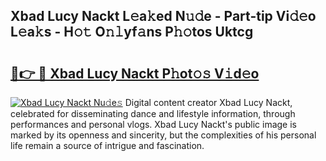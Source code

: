 ## Xbad Lucy Nackt L𝚎a𝚔ed N𝚞𝚍e - Part-tip Vi𝚍𝚎o L𝚎a𝚔s - H𝚘𝚝 O𝚗𝚕yf𝚊ns P𝚑𝚘tos Uktcg

# <h2><a href="http://kf3wyc.oniu.top/?m=Xbad+Lucy+Nackt">🔗👉 🔴 Xbad Lucy Nackt P𝚑ot𝚘𝚜 V𝚒d𝚎o</a></h2>

[![Xbad Lucy Nackt Nu𝚍e𝚜](https://i.imgur.com/0qMVB7G.gif)](http://kf3wyc.oniu.top/?m=Xbad+Lucy+Nackt)
Digital content creator Xbad Lucy Nackt, celebrated for disseminating dance and lifestyle information, through performances and personal vlogs. Xbad Lucy Nackt's public image is marked by its openness and sincerity, but the complexities of his personal life remain a source of intrigue and fascination.  
